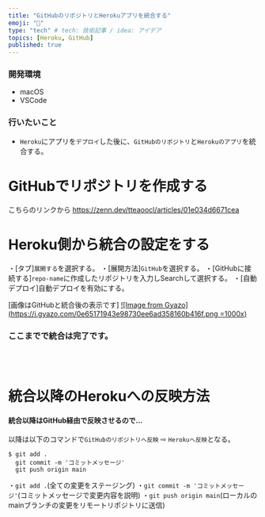 ```yaml
---
title: "GitHubのリポジトリとHerokuアプリを統合する"
emoji: "📁"
type: "tech" # tech: 技術記事 / idea: アイデア
topics: [Heroku, GitHub]
published: true
---
```

### 開発環境
- macOS
- VSCode

### 行いたいこと
- `Heroku`にアプリを`デプロイ`した後に、`GitHubのリポジトリ`と`Herokuのアプリ`を統合する。


# GitHubでリポジトリを作成する
こちらのリンクから
https://zenn.dev/tteaoocl/articles/01e034d6671cea

# Heroku側から統合の設定をする
・[タブ]`展開する`を選択する。
・[展開方法]`GitHub`を選択する。
・[GitHubに接続する]`repo-name`に作成したリポジトリを入力しSearchして選択する。
・[自動デプロイ]自動デプロイを有効にする。

[画像はGitHubと統合後の表示です]
[![Image from Gyazo](https://i.gyazo.com/0e65171943e98730ee6ad358160b416f.png =1000x)](https://gyazo.com/0e65171943e98730ee6ad358160b416f)

### ここまでで統合は完了です。
<br>
<br>

# 統合以降のHerokuへの反映方法
#### 統合以降はGitHub経由で反映させるので...
以降は以下のコマンドで`GitHubのリポジトリへ反映` ⇨ `Herokuへ反映`となる。
```:ターミナル
$ git add .
  git commit -m 'コミットメッセージ'
  git push origin main
```
・`git add .`(全ての変更をステージング)
・`git commit -m 'コミットメッセージ'`(コミットメッセージで変更内容を説明)
・`git push origin main`(ローカルの mainブランチの変更をリモートリポジトリに送信)

<br>
<br>
<br>